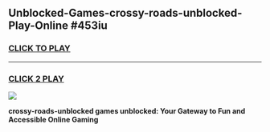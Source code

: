 
## Unblocked-Games-crossy-roads-unblocked-Play-Online #453iu
<h3>
<a href="https://news.freeplayer.one?title=crossy-roads-unblocked&ref=3">CLICK TO PLAY</a></h3>
<hr>

<h3>
<a href="https://news.freeplayer.one?title=crossy-roads-unblocked&ref=3">CLICK 2 PLAY</a>
  
</h3>

<a href="https://news.freeplayer.one?title=crossy-roads-unblocked&ref=3"><img src="https://clearcache.store/games.png"></a>


**crossy-roads-unblocked games unblocked: Your Gateway to Fun and Accessible Online Gaming**
